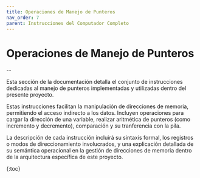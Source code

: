 ```yaml
---
title: Operaciones de Manejo de Punteros
nav_order: 7
parent: Instrucciones del Computador Completo
---
```


# Operaciones de Manejo de Punteros

--

Esta sección de la documentación detalla el conjunto de instrucciones dedicadas al manejo de punteros implementadas y utilizadas dentro del presente proyecto.

Estas instrucciones facilitan la manipulación de direcciones de memoria, permitiendo el acceso indirecto a los datos. Incluyen operaciones para cargar la dirección de una variable, realizar aritmética de punteros (como incremento y decremento), comparación y su tranferencia con la pila.

La descripción de cada instrucción incluirá su sintaxis formal, los registros o modos de direccionamiento involucrados, y una explicación detallada de su semántica operacional en la gestión de direcciones de memoria dentro de la arquitectura específica de este proyecto.

{:toc}